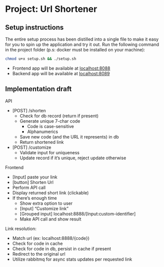 # Project: Url Shortener

## Setup instructions
The entire setup process has been distilled into a single file to make it easy for you to spin up the application and try it out. Run the following command in the project folder (p.s: docker must be installed on your machine):

 ```bash
 chmod u+x setup.sh && ./setup.sh
 ```
- Frontend app will be available at [localhost:8088](http://localhost:8088)
- Backend app will be available at [localhost:8089](http://localhost:8089)

## Implementation draft
API

- [POST] /shorten
    - Check for db record (return if present)
    - Generate unique 7-char code
        - Code is case-sensitive
        - Alphanumerics
    - Save new code (and the URL it represents) in db
    - Return shortened link
- [POST] /customize
    - Validate input for uniqueness
    - Update record if it’s unique, reject update otherwise

Frontend

- [Input] paste your link
- [button] Shorten Url
- Perform API call
- Display returned short link (clickable)
- If there’s enough time
    - Show extra option to user
    - [Input] “Customize link”
    - [Grouped input] localhost:8888/[Input:custom-identifier]
    - Make API call and show result

Link resolution:

- Match url (ex: localhost:8888/{code})
- Check for code in cache
- Check for code in db, persist in cache if present
- Redirect to the original url
- Utilize  rabbitmq for async stats updates per requested link